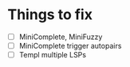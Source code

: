 # Things to fix

- [ ] MiniComplete, MiniFuzzy
- [ ] MiniComplete trigger autopairs
- [ ] Templ multiple LSPs
